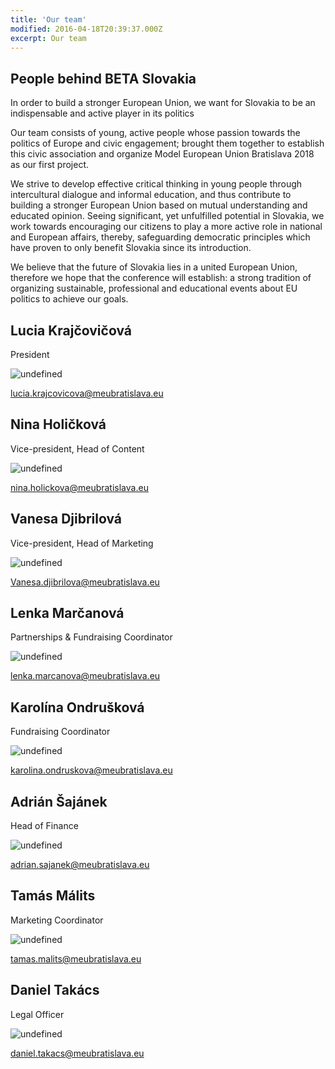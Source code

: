 ```yaml
---
title: 'Our team'
modified: 2016-04-18T20:39:37.000Z
excerpt: Our team
---
```


## People behind BETA Slovakia

In order to build a stronger European Union, we want for Slovakia to be an indispensable and active player in its politics
 
Our team consists of young, active people whose passion towards the politics of Europe and civic engagement; brought them together to establish this civic association and organize Model European Union Bratislava 2018 as our first project.

We strive to develop effective critical thinking in young people through intercultural dialogue and informal education, and thus contribute to building a stronger European Union based on mutual understanding and educated opinion. Seeing significant, yet unfulfilled potential in Slovakia, we work towards encouraging our citizens to play a more active role in national and European affairs, thereby, safeguarding democratic principles which have proven to only benefit Slovakia since its introduction.

We believe that the future of Slovakia lies in a united European Union, therefore we hope that the conference will establish: a strong tradition of organizing sustainable, professional and educational events about EU politics to achieve our goals.

## Lucia Krajčovičová
President 


![undefined](/assets/images/Lucka2.jpg)


lucia.krajcovicova@meubratislava.eu
 
## Nina Holičková
Vice-president, Head of Content

![undefined](/assets/images/Nina.jpg)

nina.holickova@meubratislava.eu
 
## Vanesa Djibrilová
Vice-president, Head of Marketing

![undefined](/assets/images/Vanesa.jpg)

Vanesa.djibrilova@meubratislava.eu
 
## Lenka Marčanová
Partnerships & Fundraising Coordinator

![undefined](/assets/images/Lenka.jpg)

lenka.marcanova@meubratislava.eu
 
## Karolína Ondrušková
Fundraising Coordinator

![undefined](/assets/images/Karolina.jpg)

karolina.ondruskova@meubratislava.eu
 
## Adrián Šajánek
Head of Finance

![undefined](/assets/images/Adrian.jpg)

adrian.sajanek@meubratislava.eu   
 
## Tamás Málits
Marketing Coordinator

![undefined](/assets/images/Tamas.jpg)

tamas.malits@meubratislava.eu

## Daniel Takács 
Legal Officer

![undefined](/assets/images/Daniel.jpg)

daniel.takacs@meubratislava.eu 




